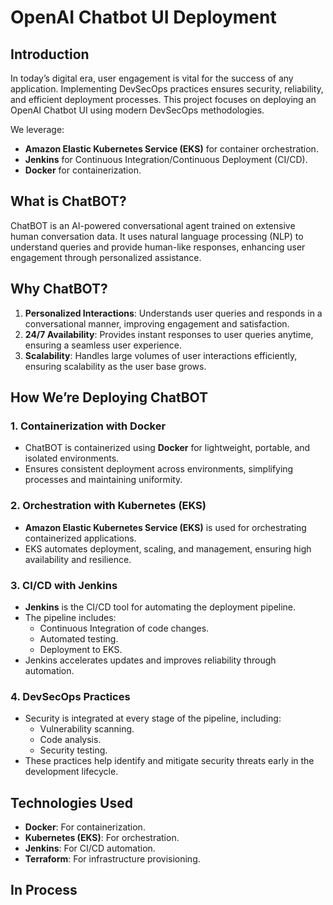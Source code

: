 # OpenAI Chatbot UI Deployment 

## Introduction
In today’s digital era, user engagement is vital for the success of any application. Implementing DevSecOps practices ensures security, reliability, and efficient deployment processes. This project focuses on deploying an OpenAI Chatbot UI using modern DevSecOps methodologies.

We leverage:
- **Amazon Elastic Kubernetes Service (EKS)** for container orchestration.
- **Jenkins** for Continuous Integration/Continuous Deployment (CI/CD).
- **Docker** for containerization.

## What is ChatBOT?
ChatBOT is an AI-powered conversational agent trained on extensive human conversation data. It uses natural language processing (NLP) to understand queries and provide human-like responses, enhancing user engagement through personalized assistance.

## Why ChatBOT?

1. **Personalized Interactions**: Understands user queries and responds in a conversational manner, improving engagement and satisfaction.
2. **24/7 Availability**: Provides instant responses to user queries anytime, ensuring a seamless user experience.
3. **Scalability**: Handles large volumes of user interactions efficiently, ensuring scalability as the user base grows.

## How We’re Deploying ChatBOT

### 1. Containerization with Docker
- ChatBOT is containerized using **Docker** for lightweight, portable, and isolated environments.
- Ensures consistent deployment across environments, simplifying processes and maintaining uniformity.

### 2. Orchestration with Kubernetes (EKS)
- **Amazon Elastic Kubernetes Service (EKS)** is used for orchestrating containerized applications.
- EKS automates deployment, scaling, and management, ensuring high availability and resilience.

### 3. CI/CD with Jenkins
- **Jenkins** is the CI/CD tool for automating the deployment pipeline.
- The pipeline includes:
  - Continuous Integration of code changes.
  - Automated testing.
  - Deployment to EKS.
- Jenkins accelerates updates and improves reliability through automation.

### 4. DevSecOps Practices
- Security is integrated at every stage of the pipeline, including:
  - Vulnerability scanning.
  - Code analysis.
  - Security testing.
- These practices help identify and mitigate security threats early in the development lifecycle.

## Technologies Used
- **Docker**: For containerization.
- **Kubernetes (EKS)**: For orchestration.
- **Jenkins**: For CI/CD automation.
- **Terraform**: For infrastructure provisioning.

## In Process
